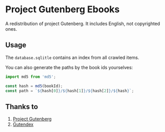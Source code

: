 # Project Gutenberg Ebooks

A redistribution of project Gutenberg. It includes English, not copyrighted ones.

## Usage

The `database.sqlitle` contains an index from all crawled items.

You can also generate the paths by the book ids yourselves:

```javascript
import md5 from 'md5';

const hash = md5(bookId);
const path = `${hash[0]}/${hash[1]}/${hash[2]}/${hash}`;
```

## Thanks to

1. [Project Gutenberg](https://www.gutenberg.org/)
2. [Gutendex](https://gutendex.com/)